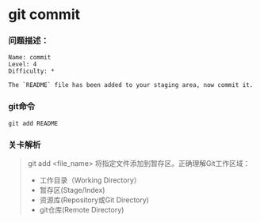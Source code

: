 # git commit

### 问题描述：

```text
Name: commit
Level: 4
Difficulty: *

The `README` file has been added to your staging area, now commit it.

```

### git命令

```shell
git add README
```

### 关卡解析

> git add <file_name> 将指定文件添加到暂存区。正确理解Git工作区域：
>
> - 工作目录（Working Directory）
> - 暂存区(Stage/Index)
> - 资源库(Repository或Git Directory)
> - git仓库(Remote Directory)